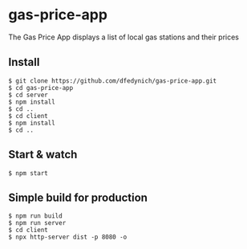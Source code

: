 # gas-price-app
The Gas Price App displays a list of local gas stations and their prices

## Install

    $ git clone https://github.com/dfedynich/gas-price-app.git
    $ cd gas-price-app
    $ cd server
    $ npm install
    $ cd ..
    $ cd client
    $ npm install
    $ cd ..
    
## Start & watch

    $ npm start

## Simple build for production

    $ npm run build
    $ npm run server
    $ cd client
    $ npx http-server dist -p 8080 -o